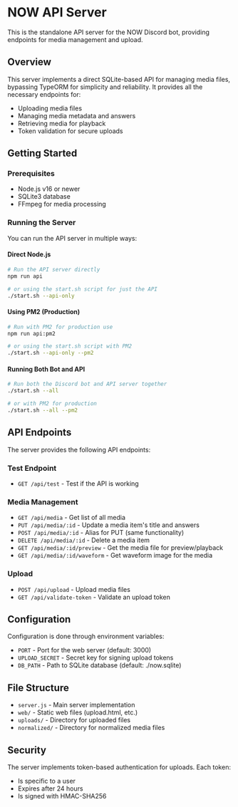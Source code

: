 # NOW API Server

This is the standalone API server for the NOW Discord bot, providing endpoints for media management and upload.

## Overview

This server implements a direct SQLite-based API for managing media files, bypassing TypeORM for simplicity and reliability. It provides all the necessary endpoints for:

- Uploading media files
- Managing media metadata and answers
- Retrieving media for playback
- Token validation for secure uploads

## Getting Started

### Prerequisites

- Node.js v16 or newer
- SQLite3 database
- FFmpeg for media processing

### Running the Server

You can run the API server in multiple ways:

#### Direct Node.js

```bash
# Run the API server directly
npm run api

# or using the start.sh script for just the API
./start.sh --api-only
```

#### Using PM2 (Production)

```bash
# Run with PM2 for production use
npm run api:pm2

# or using the start.sh script with PM2
./start.sh --api-only --pm2
```

#### Running Both Bot and API

```bash
# Run both the Discord bot and API server together
./start.sh --all

# or with PM2 for production
./start.sh --all --pm2
```

## API Endpoints

The server provides the following API endpoints:

### Test Endpoint
- `GET /api/test` - Test if the API is working

### Media Management
- `GET /api/media` - Get list of all media
- `PUT /api/media/:id` - Update a media item's title and answers
- `POST /api/media/:id` - Alias for PUT (same functionality)
- `DELETE /api/media/:id` - Delete a media item
- `GET /api/media/:id/preview` - Get the media file for preview/playback
- `GET /api/media/:id/waveform` - Get waveform image for the media

### Upload
- `POST /api/upload` - Upload media files
- `GET /api/validate-token` - Validate an upload token

## Configuration

Configuration is done through environment variables:

- `PORT` - Port for the web server (default: 3000)
- `UPLOAD_SECRET` - Secret key for signing upload tokens
- `DB_PATH` - Path to SQLite database (default: ./now.sqlite)

## File Structure

- `server.js` - Main server implementation
- `web/` - Static web files (upload.html, etc.)
- `uploads/` - Directory for uploaded files
- `normalized/` - Directory for normalized media files

## Security

The server implements token-based authentication for uploads. Each token:
- Is specific to a user
- Expires after 24 hours
- Is signed with HMAC-SHA256